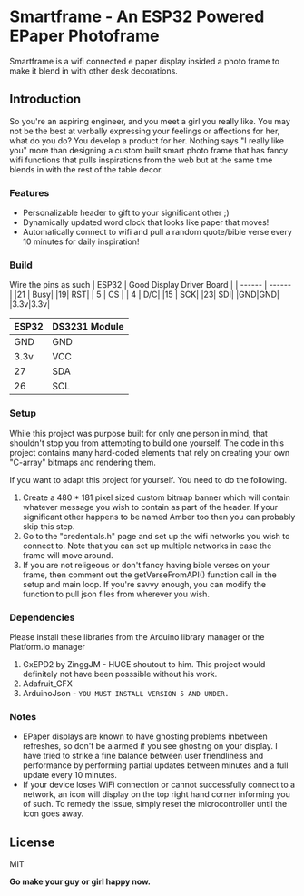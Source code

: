 # Smartframe - An ESP32 Powered EPaper Photoframe

Smartframe is a wifi connected e paper display insided a photo frame to make it blend in with other desk decorations.

## Introduction
So you're an aspiring engineer, and you meet a girl you really like. You may not be the best at verbally expressing your feelings or affections for her, what do you do? You develop a product for her. Nothing says "I really like you" more than  designing a custom built smart photo frame that has fancy wifi functions that pulls inspirations from the web but at the same time blends in with the rest of the table decor.  

### Features

  - Personalizable  header to gift to your significant other ;) 
  - Dynamically updated word clock that looks like paper that moves!
  - Automatically connect to wifi and pull a random quote/bible verse every 10 minutes for daily inspiration!

### Build

Wire the pins as such
| ESP32 | Good Display Driver Board |
| ------ | ------ |
|21 | Busy|
|19| RST|
| 5 | CS |
| 4 | D/C|
|15 | SCK|
|23| SDI|
|GND|GND|
|3.3v|3.3v|

| ESP32 | DS3231 Module|
| ------ | ------ |
| GND | GND |
|3.3v | VCC |
|27 | SDA |
|26| SCL|

### Setup

While this  project was purpose built for only one person in  mind, that  shouldn't stop you from attempting to build one yourself. The code in this project contains many hard-coded elements that rely on creating your own "C-array" bitmaps and rendering them. 

If you want to adapt this project for yourself. You need to do the following. 

1. Create a 480 * 181 pixel sized custom bitmap banner which will contain whatever message you wish to contain as part of the header. If your significant other happens to be named Amber too then you can probably skip this step.
2. Go to the  "credentials.h" page and set up the wifi networks you wish to connect to. Note that you can set up multiple networks in case the frame will move around. 
3. If you are not religeous or don't fancy having bible verses on  your frame, then comment out the getVerseFromAPI() function call in the setup and main loop. If you're savvy enough, you can modify the function to pull json files from wherever you wish.

### Dependencies 
Please install these libraries from the Arduino library manager or the Platform.io manager 
1. GxEPD2 by ZinggJM - HUGE shoutout to him. This  project would definitely not have been posssible without his work.
2. Adafruit_GFX
3. ArduinoJson - `YOU MUST INSTALL VERSION 5 AND UNDER.`

### Notes
-  EPaper displays are  known to have ghosting problems inbetween refreshes, so don't be alarmed if you see ghosting on your display. I have tried to strike a fine balance between user friendliness and performance by performing partial updates between minutes and a full update every 10 minutes.
-  If your device loses WiFi connection or cannot successfully connect to a network, an icon will display on the top right hand corner informing you of such. To remedy the issue, simply reset the microcontroller until the icon goes away.



License
----
MIT

**Go make your guy or girl happy now.**

